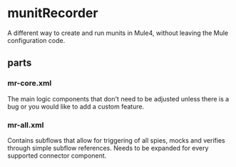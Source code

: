 # munitRecorder
A different way to create and run munits in Mule4, without leaving the Mule configuration code.

## parts
### mr-core.xml
The main logic components that don't need to be adjusted unless there is a bug or you would like to add a custom feature.
### mr-all.xml
Contains subflows that allow for triggering of all spies, mocks and verifies through simple subflow references. Needs to be expanded for every supported connector component.


